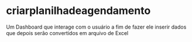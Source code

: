 # criarplanilhadeagendamento
Um Dashboard que interage com o usuário a fim de fazer ele inserir dados que depois serão convertidos em arquivo de Excel

